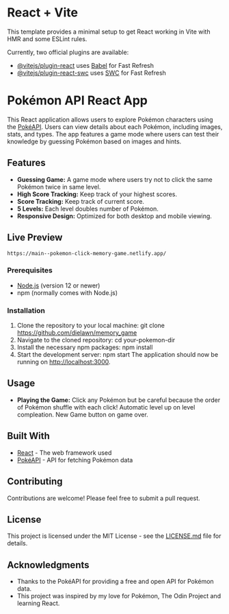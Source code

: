 # React + Vite

This template provides a minimal setup to get React working in Vite with HMR and some ESLint rules.

Currently, two official plugins are available:

- [@vitejs/plugin-react](https://github.com/vitejs/vite-plugin-react/blob/main/packages/plugin-react/README.md) uses [Babel](https://babeljs.io/) for Fast Refresh
- [@vitejs/plugin-react-swc](https://github.com/vitejs/vite-plugin-react-swc) uses [SWC](https://swc.rs/) for Fast Refresh

# Pokémon API React App

This React application allows users to explore Pokémon characters using the [PokéAPI](https://pokeapi.co/). Users can view details about each Pokémon, including images, stats, and types. The app features a game mode where users can test their knowledge by guessing Pokémon based on images and hints.

## Features

- **Guessing Game:** A game mode where users try not to click the same Pokémon twice in same level.
- **High Score Tracking:** Keep track of your highest scores.
- **Score Tracking:** Keep track of current score.
- **5 Levels:** Each level doubles number of Pokémon.
- **Responsive Design:** Optimized for both desktop and mobile viewing.

## Live Preview
    https://main--pokemon-click-memory-game.netlify.app/

### Prerequisites

- [Node.js](https://nodejs.org/en/) (version 12 or newer)
- npm (normally comes with Node.js)

### Installation

1. Clone the repository to your local machine:
    git clone https://github.com/dielawn/memory_game
2. Navigate to the cloned repository:
    cd your-pokemon-dir
3. Install the necessary npm packages:
    npm install
4. Start the development server:
    npm start
The application should now be running on [http://localhost:3000](http://localhost:3000).

## Usage

- **Playing the Game:** Click any Pokémon but be careful because the order of Pokémon shuffle with each click! Automatic level up on level compleation. New Game button on game over.

## Built With

- [React](https://reactjs.org/) - The web framework used
- [PokéAPI](https://pokeapi.co/) - API for fetching Pokémon data

## Contributing

Contributions are welcome! Please feel free to submit a pull request.

## License

This project is licensed under the MIT License - see the [LICENSE.md](LICENSE.md) file for details.

## Acknowledgments

- Thanks to the PokéAPI for providing a free and open API for Pokémon data.
- This project was inspired by my love for Pokémon, The Odin Project and learning React.


